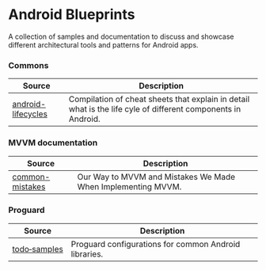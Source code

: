 # Android Blueprints
A collection of samples and documentation to discuss and showcase different architectural tools and patterns for Android apps.

### Commons

| Source | Description |
| ------------- | ------------- |
| [android-lifecycles](https://github.com/JoseAlcerreca/android-lifecycles) | Compilation of cheat sheets that explain in detail what is the life cyle of different components in Android.

### MVVM documentation
| Source | Description |
| ------------- | ------------- |
| [common-mistakes](https://proandroiddev.com/our-way-to-mvvmi-and-mistakes-we-made-when-implementing-mvvm-5f5448b5ad50) | Our Way to MVVM and Mistakes We Made When Implementing MVVM.

### Proguard
| Source | Description |
| ------------- | ------------- |
| [todo‑samples](https://github.com/krschultz/android-proguard-snippets) | Proguard configurations for common Android libraries.
